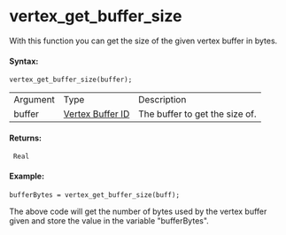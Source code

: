 # vertex_get_buffer_size

With this function you can get the size of the given vertex buffer in
bytes.

#### Syntax:

``` gml
vertex_get_buffer_size(buffer);
```

|          |                                                                                                                   |                                |
|----------|-------------------------------------------------------------------------------------------------------------------|--------------------------------|
| Argument | Type                                                                                                              | Description                    |
| buffer   |  [Vertex Buffer ID](../../../../../GameMaker_Language/GML_Reference/Drawing/Primitives/vertex_create_buffer)  | The buffer to get the size of. |

#### Returns:

``` gml
 Real
```

#### Example:

``` gml
bufferBytes = vertex_get_buffer_size(buff);
```

The above code will get the number of bytes used by the vertex buffer
given and store the value in the variable "bufferBytes".
